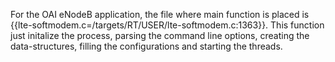 
For the OAI eNodeB application, the file where main function is placed is {{lte-softmodem.c=/targets/RT/USER/lte-softmodem.c:1363}}.
This function just initalize the process, parsing the command line options, creating the data-structures, filling the configurations and starting the threads.
